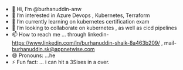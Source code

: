 - 👋 Hi, I’m @burhanuddin-anw
- 👀 I’m interested in Azure Devops , Kubernetes, Terraform 
- 🌱 I’m currently learning on kubernetes certification exam
- 💞️ I’m looking to collaborate on kubernetes , as well as cicd pipelines 
- 📫 How to reach me ... through linkedin- https://www.linkedin.com/in/burhanuddin-shaik-8a463b209/ , mail- burhanuddin.sk@appnetwise.com
- 😄 Pronouns: ...he
- ⚡ Fun fact: ... i can hit a 3Sixes in a over. 

<!---
burhanuddin-anw/burhanuddin-anw is a ✨ special ✨ repository because its `README.md` (this file) appears on your GitHub profile.
You can click the Preview link to take a look at your changes.
--->
